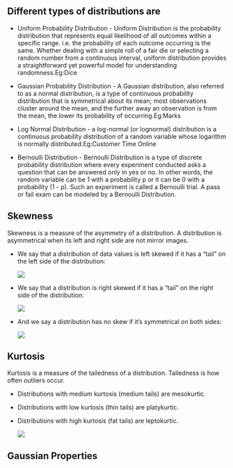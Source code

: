 ## Different types of distributions are

- Uniform Probability Distribution - Uniform Distribution is the probability distribution that represents equal likelihood of all outcomes within a specific range. i.e. the probability of each outcome occurring is the same. Whether dealing with a simple roll of a fair die or selecting a random number from a continuous interval, uniform distribution provides a straightforward yet powerful model for understanding randomness.Eg:Dice

- Gaussian Probability Distribution -  A Gaussian distribution, also referred to as a normal distribution, is a type of continuous probability distribution that is symmetrical about its mean; most observations cluster around the mean, and the further away an observation is from the mean, the lower its probability of occurring.Eg:Marks

- Log Normal Distribution - a log-normal (or lognormal) distribution is a continuous probability distribution of a random variable whose logarithm is normally distributed.Eg:Customer Time Online

- Bernoulli Distribution - Bernoulli Distribution is a type of discrete probability distribution where every experiment conducted asks a question that can be answered only in yes or no. In other words, the random variable can be 1 with a probability p or it can be 0 with a probability (1 - p). Such an experiment is called a Bernoulli trial. A pass or fail exam can be modeled by a Bernoulli Distribution.

## Skewness 
Skewness is a measure of the asymmetry of a distribution. A distribution is asymmetrical when its left and right side are not mirror images.

  - We say that a distribution of data values is left skewed if it has a “tail” on the left side of the distribution:

     ![](https://www.statology.org/wp-content/uploads/2021/01/skew2-768x785.png)

  - We say that a distribution is right skewed if it has a “tail” on the right side of the distribution:

    ![](https://www.statology.org/wp-content/uploads/2021/01/skew1-768x790.png)

  - And we say a distribution has no skew if it’s symmetrical on both sides:

    ![](https://www.statology.org/wp-content/uploads/2021/01/skew3-768x798.png)

## Kurtosis
Kurtosis is a measure of the tailedness of a distribution. Tailedness is how often outliers occur.

- Distributions with medium kurtosis (medium tails) are mesokurtic.
- Distributions with low kurtosis (thin tails) are platykurtic.
- Distributions with high kurtosis (fat tails) are leptokurtic.

  ![](https://www.scribbr.com/wp-content/uploads/2022/07/The-difference-between-skewness-and-kurtosis.webp)

## Gaussian Properties

  
    
